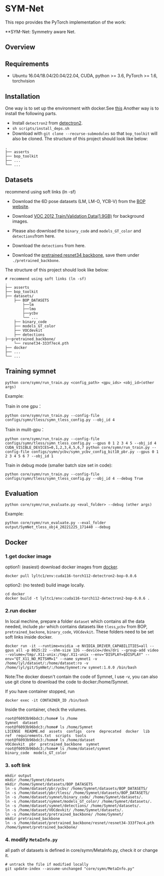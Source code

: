# SYM-Net
This repo provides the PyTorch implementation of the work:

**SYM-Net: Symmetry aware Net.

## Overview


## Requirements
* Ubuntu 16.04/18.04/20.04/22.04, CUDA, python >= 3.6, PyTorch >= 1.6, torchvision

## Installation
One way is to set up the environment with docker.See [this](./docker/README.md)
Another way is to install the following parts.

* Install `detectron2` from [detectron2](https://github.com/facebookresearch/detectron2).
* `sh scripts/install_deps.sh`
* Download with ```git clone --recurse-submodules``` so that ```bop_toolkit``` will also be cloned.
The structure of this project should look like below:
```
.
├── asserts
├── bop_toolkit
├── ...
└── ...
```

## Datasets
recommend using soft links (ln -sf)

* Download the 6D pose datasets (LM, LM-O, YCB-V) from the [BOP website](https://bop.felk.cvut.cz/datasets/).

* Download [VOC 2012 Train/Validation Data(1.9GB)](https://pjreddie.com/projects/pascal-voc-dataset-mirror/) for background images.

* Please also download the `binary_code` and `models_GT_color` and `detections`from here.

* Download the `detections` from here.

* Download the [pretrained resnet34 backbone](https://cloud.dfki.de/owncloud/index.php/s/zT7z7c3e666mJTW), save them under `./pretrained_backbone`.

The structure of this project should look like below:
```
# recommend using soft links (ln -sf)
.
├── asserts
├── bop_toolkit
├── datasets/
    ├── BOP_DATASETS
        ├──lm
        ├──lmo
        ├──ycbv
        └── ...
    ├── binary_code
    ├── models_GT_color
    ├── VOCdevkit
    ├── detections
├──pretrained_backbone/
    └── resnet34-333f7ec4.pth
├── docker
├── ...
└── ...
```


## Training symnet
`python core/symn/run_train.py <config_path> <gpu_ids> <obj_id>(other args)`

Example:

Train in one gpu：
```
python core/symn/run_train.py --config-file configs/symn/tless/symn_tless_config.py --obj_id 4
```
Train in mulit-gpu：
```
python core/symn/run_train.py --config-file configs/symn/tless/symn_tless_config.py --gpus 0 1 2 3 4 5 --obj_id 4
CUDA_VISIBLE_DEVICES=0,1,2,3,4,5,6,7 python core/symn/run_train.py --config-file configs/symn/ycbv/symn_ycbv_config_bit10_pbr.py --gpus 0 1 2 3 4 5 6 7 --obj_id 1

```
Train in debug mode (smaller batch size set in code):
```
python core/symn/run_train.py --config-file configs/symn/tless/symn_tless_config.py --obj_id 4 --debug True
```

## Evaluation
`python core/symn/run_evaluate.py <eval_folder> --debug (other args)`

Example:
```
python core/symn/run_evaluate.py --eval_folder output/SymNet_tless_obj4_20221225_171440 --debug
```
## Docker

### 1.get docker image 

option1: (easiest) download docker images from [docker](docker.com).
```
docker pull lyltc1/env:cuda116-torch112-detectron2-bop-0.0.6
```
option2: (no tested) build image locally.
```
cd docker
docker build -t lyltc1/env:cuda116-torch112-detectron2-bop-0.0.6 .
```
### 2.run docker
In local mechine, prepare a folder ```dataset``` which contains all the data needed, include ```pbr``` which contains datasets like ```tless```,```ycbv``` from BOP, ```pretrained_backone```, ```binary_code```, ```VOCdevkit```. These folders need to be set soft links inside docker.
```
docker run -it --runtime=nvidia -e NVIDIA_DRIVER_CAPABILITIES=all --gpus all -p 8025:22 --shm-size 12G --device=/dev/dri --group-add video --volume=/tmp/.X11-unix:/tmp/.X11-unix --env="DISPLAY=$DISPLAY" --env="QT_X11_NO_MITSHM=1" --name symnet1 -v /home/lyl/dataset/:/home/dataset:ro -v /home/lyl/git/SymNet/:/home/Symnet:rw symnet:1.0.0 /bin/bash
```
Note:The docker doesn't contain the code of Symnet, I use -v, you can also use git clone to download the code to docker:/home/Symnet.

If you have container stopped, run
```
docker exec -it CONTAINER_ID /bin/bash
```

Inside the container, check the volumes.
```
root@f6093b96bdc3:/home# ls /home
Symnet  dataset
root@f6093b96bdc3:/home# ls /home/Symnet
LICENSE  README.md  assets  configs  core  deprecated  docker  lib  ref  requirements.txt  scripts  tools
root@f6093b96bdc3:/home# ls /home/dataset
VOCdevkit  pbr  pretrained_backbone  symnet
root@f6093b96bdc3:/home# ls /home/dataset/symnet
binary_code  models_GT_color
```
### 3. soft link
```
mkdir output
mkdir /home/Symnet/datasets
mkdir /home/Symnet/datasets/BOP_DATASETS
ln -s /home/dataset/pbr/ycbv/ /home/Symnet/datasets/BOP_DATASETS/
ln -s /home/dataset/pbr/tless/ /home/Symnet/datasets/BOP_DATASETS/
ln -s /home/dataset/symnet/binary_code/ /home/Symnet/datasets/.
ln -s /home/dataset/symnet/models_GT_color/ /home/Symnet/datasets/.
ln -s /home/dataset/symnet/detections/ /home/Symnet/datasets/.
ln -s /home/dataset/VOCdevkit/ /home/Symnet/datasets/.
ln -s /home/dataset/pretrained_backbone/ /home/Symnet/
mkdir pretrained_backbone
ln -s /home/dataset/pretrained_backbone/resnet/resnet34-333f7ec4.pth /home/Symnet/pretrained_backbone/
```

### 4. modify ```MetaInfo.py```
all path of datasets is defined in core/symn/MetaInfo.py, check it or change it.
```
# untrack the file if modified locally
git update-index --assume-unchanged "core/symn/MetaInfo.py"
```
